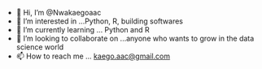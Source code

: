 - 👋 Hi, I’m @Nwakaegoaac
- 👀 I’m interested in ...Python, R, building softwares 
- 🌱 I’m currently learning ... Python and R
- 💞️ I’m looking to collaborate on ...anyone who wants to grow in the data science world 
- 📫 How to reach me ... kaego.aac@gmail.com 

<!---
Nwakaegoaac/Nwakaegoaac is a ✨ special ✨ repository because its `README.md` (this file) appears on your GitHub profile.
You can click the Preview link to take a look at your changes.
--->
